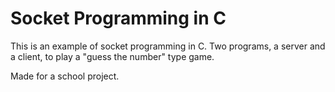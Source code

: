 # Socket Programming in C

This is an example of socket programming in C. Two programs, a server and a client, to play a "guess the number" type game.

Made for a school project.